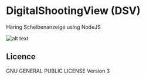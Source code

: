 # DigitalShootingView (DSV)

Häring Scheibenanzeige using NodeJS

![alt text](https://raw.githubusercontent.com/DigitalShooting/DSV/master/_doku/demo.png "")



## Licence
GNU GENERAL PUBLIC LICENSE Version 3
